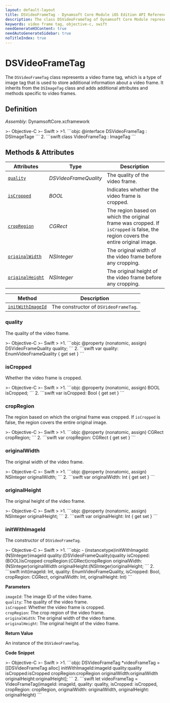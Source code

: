 ```yaml
---
layout: default-layout
title: DSVideoFrameTag - Dynamsoft Core Module iOS Edition API Reference
description: The class DSVideoFrameTag of Dynamsoft Core Module represents a video frame tag, which is a type of image tag that is used to store additional information about a video frame. It inherits from the DSImageTag class and adds additional attributes and methods specific to video frames.
keywords: video frame tag, objective-c, swift
needGenerateH3Content: true
needAutoGenerateSidebar: true
noTitleIndex: true
---
```


# DSVideoFrameTag

The `DSVideoFrameTag` class represents a video frame tag, which is a type of image tag that is used to store additional information about a video frame. It inherits from the `DSImageTag` class and adds additional attributes and methods specific to video frames.

## Definition

*Assembly:* DynamsoftCore.xcframework

<div class="sample-code-prefix"></div>
>- Objective-C
>- Swift
>
>1. 
```objc
@interface DSVideoFrameTag : DSImageTage
```
2. 
```swift
class VideoFrameTag : ImageTag
```

## Methods & Attributes

| Attributes | Type | Description |
| ---------- | ---- | ----------- |
| [`quality`](#quality) | *DSVideoFrameQuality* | The quality of the video frame. |
| [`isCropped`](#iscropped) | *BOOL* | Indicates whether the video frame is cropped. |
| [`cropRegion`](#cropregion) | *CGRect* | The region based on which the original frame was cropped. If `isCropped` is false, the region covers the entire original image. |
| [`originalWidth`](#originalwidth) | *NSInteger* | The original width of the video frame before any cropping. |
| [`originalHeight`](#originalheight) | *NSInteger* | The original height of the video frame before any cropping. |

| Method | Description |
|------- |-------------|
| [`initWithImageId`](#initwithimageid) | The constructor of `DSVideoFrameTag`. |

### quality

The quality of the video frame.

<div class="sample-code-prefix"></div>
>- Objective-C
>- Swift
>
>1. 
```objc
@property (nonatomic, assign) DSVideoFrameQuality quality;
```
2. 
```swift
var quality: EnumVideoFrameQuality { get set }
```

### isCropped

Whether the video frame is cropped.

<div class="sample-code-prefix"></div>
>- Objective-C
>- Swift
>
>1. 
```objc
@property (nonatomic, assign) BOOL isCropped;
```
2. 
```swift
var isCropped: Bool { get set }
```

### cropRegion

The region based on which the original frame was cropped. If `isCropped` is false, the region covers the entire original image.

<div class="sample-code-prefix"></div>
>- Objective-C
>- Swift
>
>1. 
```objc
@property (nonatomic, assign) CGRect cropRegion;
```
2. 
```swift
var cropRegion: CGRect { get set }
```

### originalWidth

The original width of the video frame.

<div class="sample-code-prefix"></div>
>- Objective-C
>- Swift
>
>1. 
```objc
@property (nonatomic, assign) NSInteger originalWidth;
```
2. 
```swift
var originalWidth: Int { get set }
```

### originalHeight

The original height of the video frame.

<div class="sample-code-prefix"></div>
>- Objective-C
>- Swift
>
>1. 
```objc
@property (nonatomic, assign) NSInteger originalHeight;
```
2. 
```swift
var originalHeight: Int { get set }
```

### initWithImageId

The constructor of `DSVideoFrameTag`.

<div class="sample-code-prefix"></div>
>- Objective-C
>- Swift
>
>1. 
```objc
- (instancetype)initWithImageId:(NSInteger)imageId
                        quality:(DSVideoFrameQuality)quality
                      isCropped:(BOOL)isCropped
                     cropRegion:(CGRect)cropRegion
                  originalWidth:(NSInteger)originalWidth
                 originalHeight:(NSInteger)originalHeight;
```
2. 
```swift
init(imageId: Int, quality: EnumVideoFrameQuality, isCropped: Bool, cropRegion: CGRect, originalWidth: Int, originalHeight: Int)
```

**Parameters**

`imageId`: The image ID of the video frame.  
`quality`: The quality of the video frame.  
`isCropped`: Whether the video frame is cropped.  
`cropRegion`: The crop region of the video frame.  
`originalWidth`: The original width of the video frame.  
`originalHeight`: The original height of the video frame.

**Return Value**

An instance of the `DSVideoFrameTag`.

**Code Snippet**

<div class="sample-code-prefix"></div>
>- Objective-C
>- Swift
>
>1. 
```objc
DSVideoFrameTag *videoFrameTag = [[DSVideoFrameTag alloc] initWithImageId:imageId
                                                                  quality:quality
                                                                isCropped:isCropped
                                                               cropRegion:cropRegion
                                                            originalWidth:originalWidth
                                                           originalHeight:originalHeight];
```
2. 
```swift
let videoFrameTag = VideoFrameTag(imageId: imageId, quality: quality, isCropped: isCropped, cropRegion: cropRegion, originalWidth: originalWidth, originalHeight: originalHeight)
```
